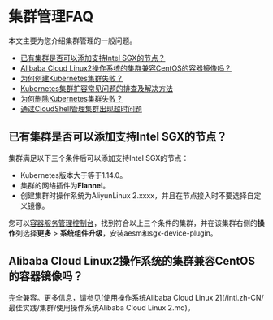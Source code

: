 # 集群管理FAQ

本文主要为您介绍集群管理的一般问题。

-   [已有集群是否可以添加支持Intel SGX的节点？](#section_f5n_8ir_imk)
-   [Alibaba Cloud Linux2操作系统的集群兼容CentOS的容器镜像吗？](#section_g8z_g18_h2h)
-   [为何创建Kubernetes集群失败？](~~86762~~)
-   [Kubernetes集群扩容常见问题的排查及解决方法](178936)
-   [为何删除Kubernetes集群失败？](~~86763~~)
-   [通过CloudShell管理集群出现超时问题](~~141857~~)

## 已有集群是否可以添加支持Intel SGX的节点？

集群满足以下三个条件后可以添加支持Intel SGX的节点：

-   Kubernetes版本大于等于1.14.0。
-   集群的网络插件为**Flannel**。
-   创建集群时操作系统为AliyunLinux 2.xxxx，并且在节点接入时不要选择自定义镜像。

您可以[容器服务管理控制台](https://cs.console.aliyun.com/)，找到符合以上三个条件的集群，并在该集群右侧的**操作**列选择**更多** \> **系统组件升级**，安装aesm和sgx-device-plugin。

## Alibaba Cloud Linux2操作系统的集群兼容CentOS的容器镜像吗？

完全兼容。更多信息，请参见[使用操作系统Alibaba Cloud Linux 2](/intl.zh-CN/最佳实践/集群/使用操作系统Alibaba Cloud Linux 2.md)。

